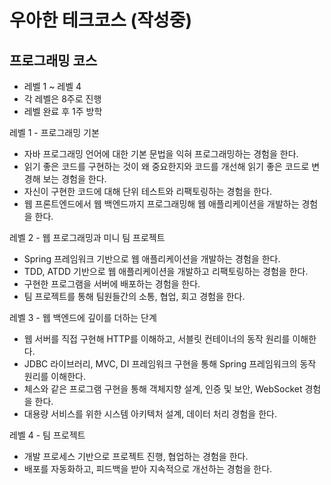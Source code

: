 # 우아한 테크코스 (작성중)

## 프로그래밍 코스
* 레벨 1 ~ 레벨 4
* 각 레벨은 8주로 진행
* 레벨 완료 후 1주 방학

레벨 1 - 프로그래밍 기본
* 자바 프로그래밍 언어에 대한 기본 문법을 익혀 프로그래밍하는 경험을 한다.
* 읽기 좋은 코드를 구현하는 것이 왜 중요한지와 코드를 개선해 읽기 좋은 코드로 변경해 보는 경험을 한다.
* 자신이 구현한 코드에 대해 단위 테스트와 리팩토링하는 경험을 한다.
* 웹 프론트엔드에서 웹 백엔드까지 프로그래밍해 웹 애플리케이션을 개발하는 경험을 한다.


레벨 2 - 웹 프로그래밍과 미니 팀 프로젝트
* Spring 프레임워크 기반으로 웹 애플리케이션을 개발하는 경험을 한다.
* TDD, ATDD 기반으로 웹 애플리케이션을 개발하고 리팩토링하는 경험을 한다.
* 구현한 프로그램을 서버에 배포하는 경험을 한다.
* 팀 프로젝트를 통해 팀원들간의 소통, 협업, 회고 경험을 한다.


레벨 3 - 웹 백엔드에 깊이를 더하는 단계
* 웹 서버를 직접 구현해 HTTP를 이해하고, 서블릿 컨테이너의 동작 원리를 이해한다.
* JDBC 라이브러리, MVC, DI 프레임워크 구현을 통해 Spring 프레임워크의 동작 원리를 이해한다.
* 체스와 같은 프로그램 구현을 통해 객체지향 설계, 인증 및 보안, WebSocket 경험을 한다.
* 대용량 서비스를 위한 시스템 아키텍처 설계, 데이터 처리 경험을 한다.


레벨 4 - 팀 프로젝트
* 개발 프로세스 기반으로 프로젝트 진행, 협업하는 경험을 한다.
* 배포를 자동화하고, 피드백을 받아 지속적으로 개선하는 경험을 한다.